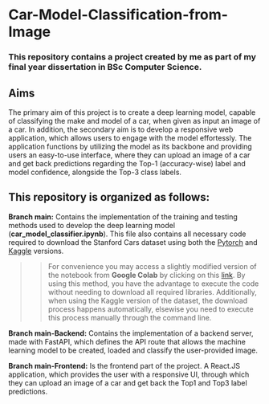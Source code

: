 # Car-Model-Classification-from-Image

### This repository contains a project created by me as part of my final year dissertation in BSc Computer Science.


**Aims**
---
The primary aim of this project is to create a deep learning model, capable of classifying the make and model of a car, when given as input an image of a car. In addition, the secondary aim is to develop a responsive web application, which allows users to engage with the model effortessly. The application functions by utilizing the model as its backbone and providing users an easy-to-use interface, where they can upload an image of a car and get back predictions regarding the Top-1 (accuracy-wise) label and model confidence, alongside the Top-3 class labels.

## This repository is organized as follows:

**Branch main:**
Contains the implementation of the training and testing methods used to develop the deep learning model (__car_model_classifier.ipynb__). This file also contains all necessary code required to download the Stanford Cars dataset using both the [Pytorch](https://pytorch.org/vision/stable/generated/torchvision.datasets.StanfordCars.html) and [Kaggle](https://www.kaggle.com/datasets/jutrera/stanford-car-dataset-by-classes-folder) versions.

>>For convenience you may access a slightly modified version of the notebook from __Google Colab__ by clicking on this [link](https://colab.research.google.com/drive/1gFN0DUod0MIeLUUX7Qyermmdt8kEhGhW?usp=sharing). By using this method, you have the advantage to execute the code without needing to download all required libraries. Additionally, when using the Kaggle version of the dataset, the download process happens automatically, elsewise you need to execute this process manually through the command line.

**Branch main-Backend:**
Contains the implementation of a backend server, made with FastAPI, which defines the API route that allows the machine learning model to be created, loaded and classify the user-provided image.

**Branch main-Frontend:**
Is the frontend part of the project. A React.JS application, which provides the user with a responsive UI, through which they can upload an image of a car and get back the Top1 and Top3 label predictions.

